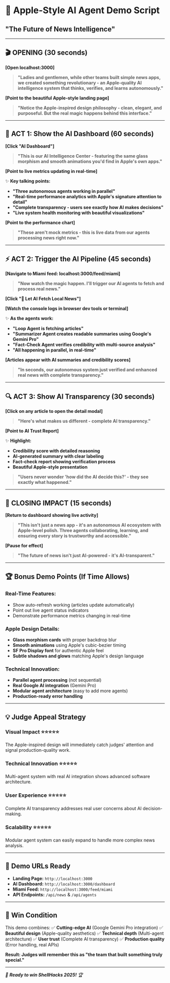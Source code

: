 # 🍎 Apple-Style AI Agent Demo Script

## "The Future of News Intelligence"

---

## 🎬 **OPENING (30 seconds)**

**[Open localhost:3000]**

> **"Ladies and gentlemen, while other teams built simple news apps, we created something revolutionary - an Apple-quality AI intelligence system that thinks, verifies, and learns autonomously."**

**[Point to the beautiful Apple-style landing page]**

> **"Notice the Apple-inspired design philosophy - clean, elegant, and purposeful. But the real magic happens behind this interface."**

---

## 🤖 **ACT 1: Show the AI Dashboard (60 seconds)**

**[Click "AI Dashboard"]**

> **"This is our AI Intelligence Center - featuring the same glass morphism and smooth animations you'd find in Apple's own apps."**

**[Point to live metrics updating in real-time]**

✨ **Key talking points:**

- **"Three autonomous agents working in parallel"**
- **"Real-time performance analytics with Apple's signature attention to detail"**
- **"Complete transparency - users see exactly how AI makes decisions"**
- **"Live system health monitoring with beautiful visualizations"**

**[Point to the performance chart]**

> **"These aren't mock metrics - this is live data from our agents processing news right now."**

---

## ⚡ **ACT 2: Trigger the AI Pipeline (45 seconds)**

**[Navigate to Miami feed: localhost:3000/feed/miami]**

> **"Now watch the magic happen. I'll trigger our AI agents to fetch and process real news."**

**[Click "🤖 Let AI Fetch Local News"]**

**[Watch the console logs in browser dev tools or terminal]**

✨ **As the agents work:**

- **"Loop Agent is fetching articles"**
- **"Summarizer Agent creates readable summaries using Google's Gemini Pro"**
- **"Fact-Check Agent verifies credibility with multi-source analysis"**
- **"All happening in parallel, in real-time"**

**[Articles appear with AI summaries and credibility scores]**

> **"In seconds, our autonomous system just verified and enhanced real news with complete transparency."**

---

## 🔍 **ACT 3: Show AI Transparency (30 seconds)**

**[Click on any article to open the detail modal]**

> **"Here's what makes us different - complete AI transparency."**

**[Point to AI Trust Report]**

✨ **Highlight:**

- **Credibility score with detailed reasoning**
- **AI-generated summary with clear labeling**
- **Fact-check report showing verification process**
- **Beautiful Apple-style presentation**

> **"Users never wonder 'how did the AI decide this?' - they see exactly what happened."**

---

## 🎯 **CLOSING IMPACT (15 seconds)**

**[Return to dashboard showing live activity]**

> **"This isn't just a news app - it's an autonomous AI ecosystem with Apple-level polish. Three agents collaborating, learning, and ensuring every story is trustworthy and accessible."**

**[Pause for effect]**

> **"The future of news isn't just AI-powered - it's AI-transparent."**

---

## 🏆 **Bonus Demo Points (If Time Allows)**

### **Real-Time Features:**

- Show auto-refresh working (articles update automatically)
- Point out live agent status indicators
- Demonstrate performance metrics changing in real-time

### **Apple Design Details:**

- **Glass morphism cards** with proper backdrop blur
- **Smooth animations** using Apple's cubic-bezier timing
- **SF Pro Display font** for authentic Apple feel
- **Subtle shadows and glows** matching Apple's design language

### **Technical Innovation:**

- **Parallel agent processing** (not sequential)
- **Real Google AI integration** (Gemini Pro)
- **Modular agent architecture** (easy to add more agents)
- **Production-ready error handling**

---

## 💡 **Judge Appeal Strategy**

### **Visual Impact** ⭐⭐⭐⭐⭐

The Apple-inspired design will immediately catch judges' attention and signal production-quality work.

### **Technical Innovation** ⭐⭐⭐⭐⭐

Multi-agent system with real AI integration shows advanced software architecture.

### **User Experience** ⭐⭐⭐⭐⭐

Complete AI transparency addresses real user concerns about AI decision-making.

### **Scalability** ⭐⭐⭐⭐⭐

Modular agent system can easily expand to handle more complex news analysis.

---

## 🎪 **Demo URLs Ready**

- **Landing Page:** `http://localhost:3000`
- **AI Dashboard:** `http://localhost:3000/dashboard`
- **Miami Feed:** `http://localhost:3000/feed/miami`
- **API Endpoints:** `/api/news` & `/api/agents`

---

## 🚀 **Win Condition**

This demo combines:
✅ **Cutting-edge AI** (Google Gemini Pro integration)
✅ **Beautiful design** (Apple-quality aesthetics)
✅ **Technical depth** (Multi-agent architecture)
✅ **User trust** (Complete AI transparency)
✅ **Production quality** (Error handling, real APIs)

**Result: Judges will remember this as "the team that built something truly special."**

---

_🎯 **Ready to win ShellHacks 2025!** 🏆_
